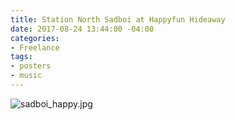 ```yaml
---
title: Station North Sadboi at Happyfun Hideaway
date: 2017-08-24 13:44:00 -04:00
categories:
- Freelance
tags:
- posters
- music
---
```


![sadboi_happy.jpg](/uploads/sadboi_happy.jpg)